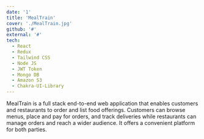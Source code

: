 ```yaml
---
date: '1'
title: 'MealTrain'
cover: './MealTrain.jpg'
github: '#'
external: '#'
tech: 
  - React
  - Redux
  - Tailwind CSS
  - Node JS
  - JWT Token
  - Mongo DB
  - Amazon S3
  - Chakra-UI-Library
---
```


MealTrain is a full stack end-to-end web application that enables customers and restaurants to order and list food offerings. Customers can browse menus, place and pay for orders, and track deliveries while restaurants can manage orders and reach a wider audience. It offers a convenient platform for both parties.

 <!-- Available on [Visual Studio Marketplace](https://marketplace.visualstudio.com/items?itemName=brittanychiang.halcyon-vscode), [Package Control](https://packagecontrol.io/packages/Halcyon%20Theme), [Atom Package Manager](https://atom.io/themes/halcyon-syntax), and [npm](https://www.npmjs.com/package/hyper-halcyon-theme). -->
